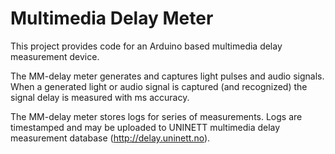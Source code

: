 # Multimedia Delay Meter
This project provides code for an Arduino based multimedia delay measurement device. 

The MM-delay meter generates and captures light pulses and audio signals. When a generated light or audio signal is captured (and recognized) the signal delay is measured with ms accuracy. 

The MM-delay meter stores logs for series of measurements. Logs are timestamped and may be uploaded to UNINETT multimedia delay measurement database (http://delay.uninett.no).




